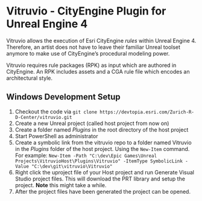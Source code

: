 # Vitruvio - CityEngine Plugin for Unreal Engine 4

Vitruvio allows the execution of Esri CityEngine *rules* within Unreal Engine 4. Therefore, an artist does not have to leave their familiar Unreal toolset anymore to make use of CityEngine’s procedural modeling power.

Vitruvio requires rule packages (RPK) as input which are authored in CityEngine. An RPK includes assets and a CGA rule file which encodes an architectural style.

## Windows Development Setup

1. Checkout the code via `git clone https://devtopia.esri.com/Zurich-R-D-Center/vitruvio.git`
2. Create a new Unreal project (called host project from now on)
3. Create a folder named *Plugins* in the root directory of the host project
4. Start PowerShell as administrator
5. Create a symbolic link from the vitruvio repo to a folder named Vitruvio in the *Plugins* folder of the host project. Using the `New-Item` command. For example: `New-Item -Path "C:\dev\Epic Games\Unreal Projects\VitruvioHost\Plugins\Vitruvio" -ItemType SymbolicLink -Value "C:\dev\git\vitruvio\Vitruvio"`
6. Right click the uproject file of your Host project and run Generate Visual Studio project files. This will download the PRT library and setup the project. **Note** this might take a while.
7. After the project files have been generated the project can be opened.
